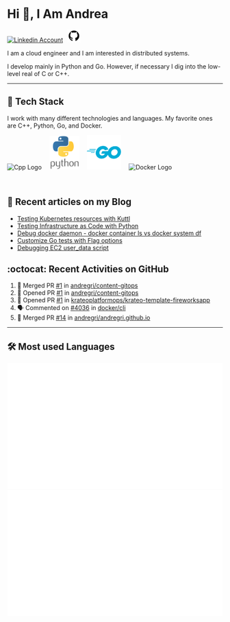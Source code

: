 # Hi 👋, I Am Andrea


<!-- Actual text -->

<a href="https://www.linkedin.com/in/andrea-grillo-3b439b1a9/"><img src="https://cdn.worldvectorlogo.com/logos/linkedin-icon-2.svg" title="Linkedin" alt="Linkedin Account" width="30"/></a>
&ensp;<a href="https://github.com/andregri"><img src="img/logos/github.png" title="GitHub" alt="GitHub" width="30"/></a>
<br>

I am a cloud engineer and I am interested in distributed systems.

I develop mainly in Python and Go. However, if necessary I dig into the low-level real of C or C++.

___

## 🥞 Tech Stack
 
I work with many different technologies and languages. 
My favorite ones are C++, Python, Go, and Docker.
 
<img src="https://cdn.worldvectorlogo.com/logos/c.svg" title="Cpp" alt="Cpp Logo" width="70"/>&emsp;
<img src="img/logos/python_vertical_logo_icon_168039.svg" title="Python" alt="Python Logo" width="70"/>&emsp;
<img src="img/logos/golang_logo_icon_171073.svg" title="Golang" alt="Golang Logo" width="80"/>&emsp;
<img src="https://cdn.worldvectorlogo.com/logos/docker.svg" title="Docker" alt="Docker Logo" width="80"/>&emsp;

<br> 
 
 
## 📰 Recent articles on my Blog

 <!-- BLOG-POST-LIST:START -->
- [Testing Kubernetes resources with Kuttl](https://andregri.github.io/testing-kubernetes-with-kuttl/)
- [Testing Infrastructure as Code with Python](https://andregri.github.io/testing-iac-with-python/)
- [Debug docker daemon - docker container ls vs docker system df](https://andregri.github.io/debug-docker-daemon/)
- [Customize Go tests with Flag options](https://andregri.github.io/go-test-options/)
- [Debugging EC2 user_data script](https://andregri.github.io/aws-ec2-userdata-log/)
<!-- BLOG-POST-LIST:END -->
 
 
## :octocat: Recent Activities on GitHub

<!--START_SECTION:activity-->
1. 🎉 Merged PR [#1](https://github.com/andregri/content-gitops/pull/1) in [andregri/content-gitops](https://github.com/andregri/content-gitops)
2. 💪 Opened PR [#1](https://github.com/andregri/content-gitops/pull/1) in [andregri/content-gitops](https://github.com/andregri/content-gitops)
3. 💪 Opened PR [#1](https://github.com/krateoplatformops/krateo-template-fireworksapp/pull/1) in [krateoplatformops/krateo-template-fireworksapp](https://github.com/krateoplatformops/krateo-template-fireworksapp)
4. 🗣 Commented on [#4036](https://github.com/docker/cli/issues/4036) in [docker/cli](https://github.com/docker/cli)
5. 🎉 Merged PR [#14](https://github.com/andregri/andregri.github.io/pull/14) in [andregri/andregri.github.io](https://github.com/andregri/andregri.github.io)
<!--END_SECTION:activity-->
 
---

## 🛠️ Most used Languages 

![](https://github.com/andregri/andregri/blob/master/generated/overview.svg)
![](https://github.com/andregri/andregri/blob/master/generated/languages.svg)
